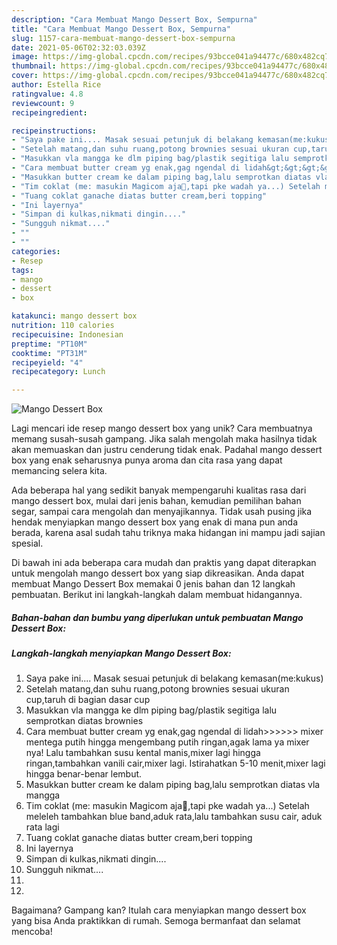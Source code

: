 ```yaml
---
description: "Cara Membuat Mango Dessert Box, Sempurna"
title: "Cara Membuat Mango Dessert Box, Sempurna"
slug: 1157-cara-membuat-mango-dessert-box-sempurna
date: 2021-05-06T02:32:03.039Z
image: https://img-global.cpcdn.com/recipes/93bcce041a94477c/680x482cq70/mango-dessert-box-foto-resep-utama.jpg
thumbnail: https://img-global.cpcdn.com/recipes/93bcce041a94477c/680x482cq70/mango-dessert-box-foto-resep-utama.jpg
cover: https://img-global.cpcdn.com/recipes/93bcce041a94477c/680x482cq70/mango-dessert-box-foto-resep-utama.jpg
author: Estella Rice
ratingvalue: 4.8
reviewcount: 9
recipeingredient:

recipeinstructions:
- "Saya pake ini.... Masak sesuai petunjuk di belakang kemasan(me:kukus)"
- "Setelah matang,dan suhu ruang,potong brownies sesuai ukuran cup,taruh di bagian dasar cup"
- "Masukkan vla mangga ke dlm piping bag/plastik segitiga lalu semprotkan diatas brownies"
- "Cara membuat butter cream yg enak,gag ngendal di lidah&gt;&gt;&gt;&gt;&gt;&gt; mixer mentega putih hingga mengembang putih ringan,agak lama ya mixer nya! Lalu tambahkan susu kental manis,mixer lagi hingga ringan,tambahkan vanili cair,mixer lagi. Istirahatkan 5-10 menit,mixer lagi hingga benar-benar lembut."
- "Masukkan butter cream ke dalam piping bag,lalu semprotkan diatas vla mangga"
- "Tim coklat (me: masukin Magicom aja🤭,tapi pke wadah ya...) Setelah meleleh tambahkan blue band,aduk rata,lalu tambahkan susu cair, aduk rata lagi"
- "Tuang coklat ganache diatas butter cream,beri topping"
- "Ini layernya"
- "Simpan di kulkas,nikmati dingin...."
- "Sungguh nikmat...."
- ""
- ""
categories:
- Resep
tags:
- mango
- dessert
- box

katakunci: mango dessert box 
nutrition: 110 calories
recipecuisine: Indonesian
preptime: "PT10M"
cooktime: "PT31M"
recipeyield: "4"
recipecategory: Lunch

---
```



![Mango Dessert Box](https://img-global.cpcdn.com/recipes/93bcce041a94477c/680x482cq70/mango-dessert-box-foto-resep-utama.jpg)

Lagi mencari ide resep mango dessert box yang unik? Cara membuatnya memang susah-susah gampang. Jika salah mengolah maka hasilnya tidak akan memuaskan dan justru cenderung tidak enak. Padahal mango dessert box yang enak seharusnya punya aroma dan cita rasa yang dapat memancing selera kita.

Ada beberapa hal yang sedikit banyak mempengaruhi kualitas rasa dari mango dessert box, mulai dari jenis bahan, kemudian pemilihan bahan segar, sampai cara mengolah dan menyajikannya. Tidak usah pusing jika hendak menyiapkan mango dessert box yang enak di mana pun anda berada, karena asal sudah tahu triknya maka hidangan ini mampu jadi sajian spesial.




Di bawah ini ada beberapa cara mudah dan praktis yang dapat diterapkan untuk mengolah mango dessert box yang siap dikreasikan. Anda dapat membuat Mango Dessert Box memakai 0 jenis bahan dan 12 langkah pembuatan. Berikut ini langkah-langkah dalam membuat hidangannya.

<!--inarticleads1-->

##### Bahan-bahan dan bumbu yang diperlukan untuk pembuatan Mango Dessert Box:





<!--inarticleads2-->

##### Langkah-langkah menyiapkan Mango Dessert Box:

1. Saya pake ini.... Masak sesuai petunjuk di belakang kemasan(me:kukus)
1. Setelah matang,dan suhu ruang,potong brownies sesuai ukuran cup,taruh di bagian dasar cup
1. Masukkan vla mangga ke dlm piping bag/plastik segitiga lalu semprotkan diatas brownies
1. Cara membuat butter cream yg enak,gag ngendal di lidah&gt;&gt;&gt;&gt;&gt;&gt; mixer mentega putih hingga mengembang putih ringan,agak lama ya mixer nya! Lalu tambahkan susu kental manis,mixer lagi hingga ringan,tambahkan vanili cair,mixer lagi. Istirahatkan 5-10 menit,mixer lagi hingga benar-benar lembut.
1. Masukkan butter cream ke dalam piping bag,lalu semprotkan diatas vla mangga
1. Tim coklat (me: masukin Magicom aja🤭,tapi pke wadah ya...) Setelah meleleh tambahkan blue band,aduk rata,lalu tambahkan susu cair, aduk rata lagi
1. Tuang coklat ganache diatas butter cream,beri topping
1. Ini layernya
1. Simpan di kulkas,nikmati dingin....
1. Sungguh nikmat....
1. 
1. 




Bagaimana? Gampang kan? Itulah cara menyiapkan mango dessert box yang bisa Anda praktikkan di rumah. Semoga bermanfaat dan selamat mencoba!

